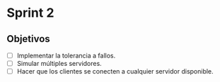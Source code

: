# Sprint 2

## Objetivos

*   [ ] Implementar la tolerancia a fallos.
*   [ ] Simular múltiples servidores.
*   [ ] Hacer que los clientes se conecten a cualquier servidor disponible.
